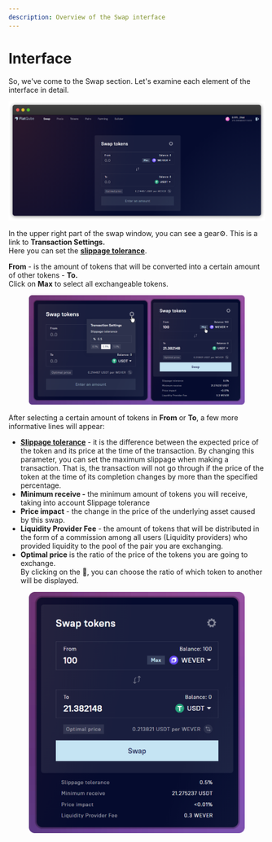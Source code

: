 ```yaml
---
description: Overview of the Swap interface
---
```


# Interface

So, we've come to the Swap section. Let's examine each element of the interface in detail.

![](../../.gitbook/assets/Interface.png)

In the upper right part of the swap window, you can see a gear⚙️. This is a link to **Transaction Settings.**\
Here you can set the [**slippage tolerance**](how-to/configure-slippage-tolerance.md).

**From** - is the amount of tokens that will be converted into a certain amount of other tokens - **To.**\
Click on **Max** to select all exchangeable tokens.

<figure><img src="../../.gitbook/assets/image (56) (1).png" alt=""><figcaption></figcaption></figure>

After selecting a certain amount of tokens in **From** or **To**, a few more informative lines will appear:

* [**Slippage tolerance**](how-to/configure-slippage-tolerance.md) - it is the difference between the expected price of the token and its price at the time of the transaction. By changing this parameter, you can set the maximum slippage when making a transaction. That is, the transaction will not go through if the price of the token at the time of its completion changes by more than the specified percentage.
* **Minimum receive -** the minimum amount of tokens you will receive, taking into account Slippage tolerance
* **Price impact** - the change in the price of the underlying asset caused by this swap.
* **Liquidity Provider Fee** - the amount of tokens that will be distributed in the form of a commission among all users (Liquidity providers) who provided liquidity to the pool of the pair you are exchanging.
* **Optimal price** is the ratio of the price of the tokens you are going to exchange.\
  By clicking on the 🔁, you can choose the ratio of which token to another will be displayed.

<figure><img src="../../.gitbook/assets/image (32).png" alt=""><figcaption></figcaption></figure>

